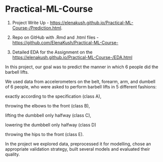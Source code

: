 # Practical-ML-Course

1. Project Write Up - https://elenakush.github.io/Practical-ML-Course-/Prediction.html. 

2. Repo on GitHub with .Rmd and .html files - https://github.com/ElenaKush/Practical-ML-Course-

3. Detailed EDA for the Assignment on the https://elenakush.github.io/Practical-ML-Course-/EDA.html




In this project, our goal was to predict the manner in which 6 people did the barbell lifts.

We used data from accelerometers on the belt, forearm, arm, and dumbell of 6 people, who were asked to perform barbell lifts in 5 different fashions:

exactly according to the specification (class A),

throwing the elbows to the front (class B),

lifting the dumbbell only halfway (class C),

lowering the dumbbell only halfway (class D)

throwing the hips to the front (class E).

In the project we explored data, preprocessed it for modelling, chose an appropriate validation strategy, built several models and evaluated their quality.


